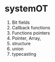 # systemOT

1. Bit fields
2. Callback functions
3. Functions pointers
4. Pointer, Array,
5. structure
6. union
7. typecasting